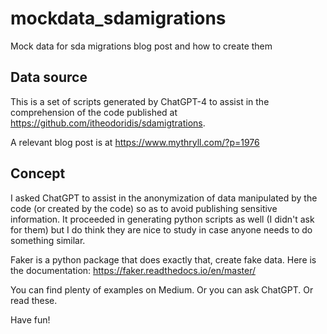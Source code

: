 # mockdata_sdamigrations

Mock data for sda migrations blog post and how to create them

## Data source

This is a set of scripts generated by ChatGPT-4 to assist in the comprehension of the code published at <https://github.com/itheodoridis/sdamigtrations>.

A relevant blog post is at <https://www.mythryll.com/?p=1976>

## Concept

I asked ChatGPT to assist in the anonymization of data manipulated by the code (or created by the code) so as to avoid publishing sensitive information. It proceeded in generating python scripts as well (I didn't ask for them) but I do think they are nice to study in case anyone needs to do something similar.

Faker is a python package that does exactly that, create fake data. Here is the documentation: <https://faker.readthedocs.io/en/master/>

You can find plenty of examples on Medium. Or you can ask ChatGPT. Or read these.

Have fun!
